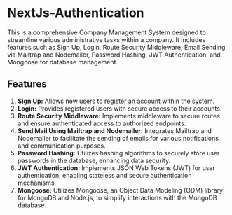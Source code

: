 # NextJs-Authentication

This is a comprehensive Company Management System designed to streamline various administrative tasks within a company. It includes features such as Sign Up, Login, Route Security Middleware, Email Sending via Mailtrap and Nodemailer, Password Hashing, JWT Authentication, and Mongoose for database management.

## Features

1. **Sign Up:** Allows new users to register an account within the system.
2. **Login:** Provides registered users with secure access to their accounts.
3. **Route Security Middleware:** Implements middleware to secure routes and ensure authenticated access to authorized endpoints.
4. **Send Mail Using Mailtrap and Nodemailer:** Integrates Mailtrap and Nodemailer to facilitate the sending of emails for various notifications and communication purposes.
5. **Password Hashing:** Utilizes hashing algorithms to securely store user passwords in the database, enhancing data security.
6. **JWT Authentication:** Implements JSON Web Tokens (JWT) for user authentication, enabling stateless and secure authentication mechanisms.
7. **Mongoose:** Utilizes Mongoose, an Object Data Modeling (ODM) library for MongoDB and Node.js, to simplify interactions with the MongoDB database.

